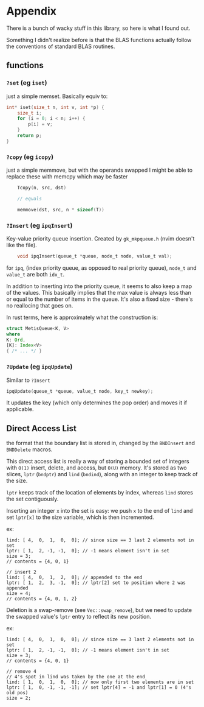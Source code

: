 # Appendix
There is a bunch of wacky stuff in this library, so here is what I found out.

Something I didn't realize before is that the BLAS functions actually follow
the conventions of standard BLAS routines.

## functions

### `?set` (eg `iset`)

just a simple memset. Basically equiv to:
```c
int* iset(size_t n, int v, int *p) {
    size_t i;
    for (i = 0; i < n; i++) {
        p[i] = v;
    }
    return p;
}
```


### `?copy` (eg `icopy`)

just a simple memmove, but with the operands swapped
I might be able to replace these with memcpy which may be faster
```c
    Tcopy(n, src, dst)

    // equals

    memmove(dst, src, n * sizeof(T))
```

### `?Insert` (eg `ipqInsert`)

Key-value priority queue insertion. Created by `gk_mkpqueue.h` (nvim doesn't
like the file).

```c
    void ipqInsert(queue_t *queue, node_t node, value_t val);
```

for `ipq`, (index priority queue, as opposed to real priority queue), `node_t`
and `value_t` are both `idx_t`.

In addition to inserting into the priority queue, it seems to also keep a map
of the values. This basically implies that the max value is always less than or
equal to the number of items in the queue. It's also a fixed size - there's no
reallocing that goes on.

In rust terms, here is approximately what the construction is:
```rust
struct MetisQueue<K, V>
where
K: Ord,
[K]: Index<V>
{ /* ... */ }
```

### `?Update` (eg `ipqUpdate`)

Similar to `?Insert`

```c
ipqUpdate(queue_t *queue, value_t node, key_t newkey);
```

It updates the key (which only determines the pop order) and moves it if
applicable.

## Direct Access List
the format that the boundary list is stored in, changed by the `BNDInsert` and
`BNDDelete` macros.

This direct access list is really a way of storing a bounded set of integers
with `O(1)` insert, delete, and access, but `O(U)` memory. It's stored as two
slices, `lptr` (`bndptr`) and `lind` (`bndind`), along with an integer to keep
track of the size.

`lptr` keeps track of the location of elements by index, whereas `lind`
stores the set contiguously. 

Inserting an integer `x` into the set is easy: we push `x` to the end of `lind`
and set `lptr[x]` to the size variable, which is then incremented.

ex:
```
lind: [ 4,  0,  1,  0,  0]; // since size == 3 last 2 elements not in set
lptr: [ 1,  2, -1, -1,  0]; // -1 means element isn't in set
size = 3;
// contents = {4, 0, 1}

// insert 2
lind: [ 4,  0,  1,  2,  0]; // appended to the end
lptr: [ 1,  2,  3, -1,  0]; // lptr[2] set to position where 2 was appended
size = 4;
// contents = {4, 0, 1, 2}
```

Deletion is a swap-remove (see `Vec::swap_remove`), but we need to update the
swapped value's `lptr` entry to reflect its new position.

ex:
```
lind: [ 4,  0,  1,  0,  0]; // since size == 3 last 2 elements not in set
lptr: [ 1,  2, -1, -1,  0]; // -1 means element isn't in set
size = 3;
// contents = {4, 0, 1}

// remove 4
// 4's spot in lind was taken by the one at the end
lind: [ 1,  0,  1,  0,  0]; // now only first two elements are in set
lptr: [ 1,  0, -1, -1, -1]; // set lptr[4] = -1 and lptr[1] = 0 (4's old pos)
size = 2;
```
